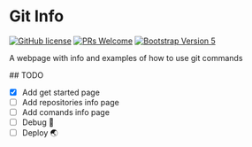 # Git Info

[![GitHub license](https://img.shields.io/github/license/Naereen/StrapDown.js.svg)](https://github.com/GabrielCrackPro/git-info/master/LICENSE)
[![PRs Welcome](https://img.shields.io/badge/PRs-welcome-brightgreen.svg?style=flat-square)](https://github.com/GabrielCrackPro/git-info/pulls)
[![Bootstrap Version 5](https://img.shields.io/badge/Bootstrap-5.0-blueviolet?style=flat-square&logo=bootstrap)](https://getbootstrap.com/docs/versions/)

A webpage with info and examples of how to use git commands

## TODO

- [x] Add get started page
- [ ] Add repositories info page
- [ ] Add comands info page
- [ ] Debug 🔧
- [ ] Deploy 🌏
